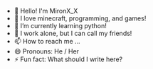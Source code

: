 - 👋 Hello! I'm MironX_X
- 👀 I love minecraft, programming,
and games!
- 🐍 I’m currently learning python!
- 💞️ I work alone, but I can call my friends!
- 📫 How to reach me ...
- 😄 Pronouns: He / Her
- ⚡ Fun fact: What should I write here?

<!---
Why the hell are you even reading this?
--->
